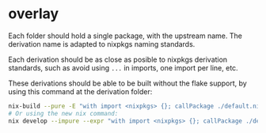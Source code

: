 # overlay

Each folder should hold a single package, with the upstream name. The derivation name
is adapted to nixpkgs naming standards.

Each derivation should be as close as posible to nixpkgs derivation standards,
such as avoid using `...` in imports, one import per line, etc.

These derivations should be able to be built without the flake support,
by using this command at the derivation folder:

```bash
nix-build --pure -E "with import <nixpkgs> {}; callPackage ./default.nix {}"
# Or using the new nix command:
nix develop --impure --expr "with import <nixpkgs> {}; callPackage ./default.nix {}"
```
